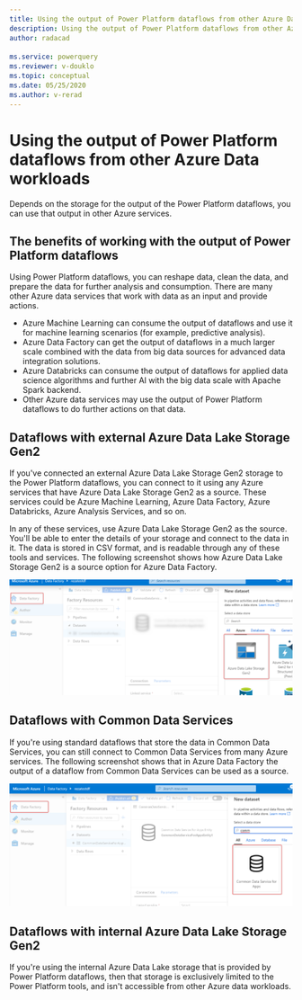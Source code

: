 ```yaml
---
title: Using the output of Power Platform dataflows from other Azure Data workloads
description: Using the output of Power Platform dataflows from other Azure Data workloads
author: radacad

ms.service: powerquery
ms.reviewer: v-douklo
ms.topic: conceptual
ms.date: 05/25/2020
ms.author: v-rerad
---
```


# Using the output of Power Platform dataflows from other Azure Data workloads

Depends on the storage for the output of the Power Platform dataflows, you can use that output in other Azure services.

## The benefits of working with the output of Power Platform dataflows

Using Power Platform dataflows, you can reshape data, clean the data, and prepare the data for further analysis and consumption. There are many other Azure data services that work with data as an input and provide actions. 

- Azure Machine Learning can consume the output of dataflows and use it for machine learning scenarios (for example, predictive analysis).
- Azure Data Factory can get the output of dataflows in a much larger scale combined with the data from big data sources for advanced data integration solutions.
- Azure Databricks can consume the output of dataflows for applied data science algorithms and further AI with the big data scale with Apache Spark backend.
- Other Azure data services may use the output of Power Platform dataflows to do further actions on that data.

## Dataflows with external Azure Data Lake Storage Gen2 

If you've connected an external Azure Data Lake Storage Gen2 storage to the Power Platform dataflows, you can connect to it using any Azure services that have Azure Data Lake Storage Gen2 as a source. These services could be Azure Machine Learning, Azure Data Factory, Azure Databricks, Azure Analysis Services, and so on.

In any of these services, use Azure Data Lake Storage Gen2 as the source. You'll be able to enter the details of your storage and connect to the data in it. The data is stored in CSV format, and is readable through any of these tools and services. The following screenshot shows how Azure Data Lake Storage Gen2 is a source option for Azure Data Factory.

![Using the output of Power Platform dataflows in external ADLS gen 2](media/ADFSourcedFromADLSGen2.png)

## Dataflows with Common Data Services

If you're using standard dataflows that store the data in Common Data Services, you can still connect to Common Data Services from many Azure services. The following screenshot shows that in Azure Data Factory the output of a dataflow from Common Data Services can be used as a source.

![Using the output of Power Platform dataflows from Common Data Services](media/ADFSourcedFromCDS.png)

## Dataflows with internal Azure Data Lake Storage Gen2

If you're using the internal Azure Data Lake storage that is provided by Power Platform dataflows, then that storage is exclusively limited to the Power Platform tools, and isn't accessible from other Azure data workloads.



